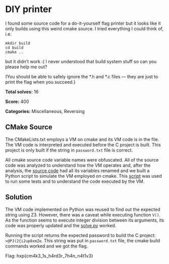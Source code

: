 # DIY printer

I found some source code for a do-it-yourself flag printer but it looks like it only builds using this weird cmake source. I tried everything I could think of, i.e.

```
mkdir build
cd build
cmake ..
```

but it didn’t work :( I never understood that build system stuff so can you please help me out?

(You should be able to safely ignore the *.h and *.c files — they are just to print the flag when you succeed.)

**Total solves:** 16

**Score:** 400

**Categories:** Miscellaneous, Reversing

## CMake Source

The CMakeLists.txt employs a VM on cmake and its VM code is in the file. The VM code is interpreted and executed before the C project is built. This project is only built if the string in `password.txt` file is correct.

All cmake source code variable names were obfuscated. All of the source code was analyzed to understand how the VM operates and, after the analysis, the [source code](CMakeLists.txt) had all its variables renamed and we built a Python script to simulate the VM employed on cmake. This [script](vm.py) was used to run some tests and to understand the code executed by the VM.

## Solution

The VM code implemented on Python was reused to find out the expected string using Z3. However, there was a caveat while executing function `V()`. As the function seems to execute integer division between its arguments, its code was properly updated and the [solve.py](script) worked.

Running the script returns the expected password to build the C project: `>@PJ(2{i2up8xmZe`. This string was put in `password.txt` file, the cmake build commands worked and we got the flag.

Flag: hxp{cm4k3\_1s\_h4rd3r\_7h4n\_n4t1v3}
